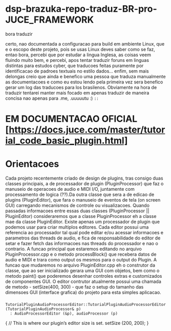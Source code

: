 # dsp-brazuka-repo-traduz-BR-pro-JUCE_FRAMEWORK
bora traduzir

certo, nao documentada a configuracao para build em ambiente Linux, que e o escopo deste projeto, pois se usas Linux deves saber como se faz, entao bora, percebi que por estudar a lingua Inglesa, as coisas veem fluindo muito bem, e percebi, apos tentar traduzir foruns em linguas distintas para estudos cyber, que traducoes feitas puramente por identificacao de padroes textuais no estilo dados... enfim, sem mais delongas creio que ainda e benefico uma pessoa que traduza manualmente as documentacoes e como eu estou lendo pela primeira vez sera benefico gerar um log das traducoes para los brasilenos.
Obviamente na hora de traduzir tentarei manter mais focado em apenas traduzir de maneira concisa nao apenas para .me, .uuuuutu :) `::`

# EM DOCUMENTACAO OFICIAL [https://docs.juce.com/master/tutorial_code_basic_plugin.html]

# Orientacoes
  Cada projeto recentemente criado de design de plugins, tras consigo duas classes principais, a de processador de plugin (PluginProcessor) que faz o manuseio de operacoes de audio e MIDI I/O, juntamente com processamento de logica (??).Da outra classe que sera a de edicao de plugins (PluginEditor), que fara o manuseio de eventos de tela (on screen GUI) carregando mecanismos de controle ou visualizacoes.
  Quando passadas informacoes entre essas duas classes (PluginProcessor || PluginEditor) consideraremos que a classe PluginProcessor eh a classe mae da classe PluginEditor. Existe apenas um processador de plugin que podemos usar para criar multiplos editores. Cada editor possui uma referencia ao processador tal qual pode editar e/ou acessar informacoes e parametros das threads de audio, e fica de responsabilidade do editor de setar e fazer fetch das informacoes nas threads do processador e nao o contrario.
  A funcao principal que estaremos editando no arquivo PluginProcessor.cpp e o metodo processBlock() que recebera datos de audio e MIDI e trara como output os mesmos para o output do Plugin. 
  A funcao que mudaremos no arquivo PluginEditor.cpp eh o construtor da classe, que ao ser inicializado gerara uma GUI com objetos, bem como o metodo paint() que poderemos desenhar controles extras e customizados de componentes GUI.
  O editor contrutor atualmente possui uma chamada de metodo - setSize(400, 300) - que faz o setup do tamanho das dimensoes GUI (interface grafica) do projeto para esta simples aplicacao.
 
 ###
    TutorialPluginAudioProcessorEditor::TutorialPluginAudioProcessorEditor (TutorialPluginAudioProcessor& p)
      : AudioProcessorEditor (&p), audioProcessor (p)
  {
      // This is where our plugin’s editor size is set.
      setSize (200, 200);
  }
 ###
  
